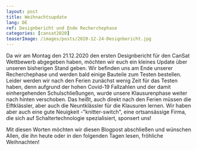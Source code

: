 ```yaml
---
layout: post
title: Weihnachtsupdate
lang: DE
ref: Designbericht und Ende Recherchephase
categories: [cansat2020]
teaserImage: /images/posts/2020-12-24-Designbericht.jpg
---
```


Da wir am Montag den 21.12.2020 den ersten Designbericht für den CanSat Wettbewerb abgegeben haben, möchten wir euch ein kleines Update über unseren bisherigen Stand geben. Wir befinden uns am Ende unserer Recherchephase und werden bald einige Bauteile zum Testen bestellen. Leider werden wir nach den Ferien zunächst wenig Zeit für das Testen haben, denn aufgrund der hohen Covid-19 Fallzahlen und der damit einhergehenden Schulschließungen, wurde unsere Klausurenphase weiter nach hinten verschoben. Das heißt, auch direkt nach den Ferien müssen die Elftklässler, aber auch die Neuntklässler für die Klausuren lernen. Wir haben aber auch eine gute Neuigkeit -"knitter-switch", eine ortsansässige Firma, die sich auf Schaltertechnologie spezialisiert, sponsert uns! 

Mit diesen Worten möchten wir diesen Blogpost abschließen und wünschen Allen, die ihn heute oder in den folgenden Tagen lesen, fröhliche Weihnachten!